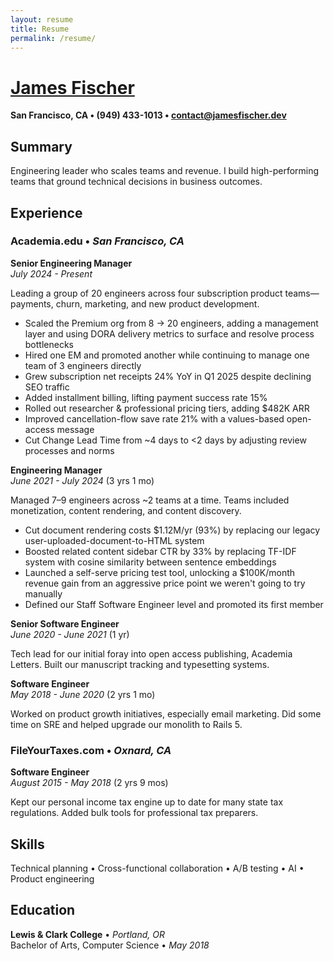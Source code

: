 ```yaml
---
layout: resume
title: Resume
permalink: /resume/
---
```


# [James Fischer](/)

**San Francisco, CA • (949) 433-1013 • [contact@jamesfischer.dev](mailto:contact@jamesfischer.dev)**

## Summary

Engineering leader who scales teams and revenue. I build high-performing teams that ground technical decisions in business outcomes.

## Experience

### Academia.edu • *San Francisco, CA*

**Senior Engineering Manager**  
*July 2024 - Present* <span id="current-role-duration"></span>

Leading a group of 20 engineers across four subscription product teams—payments, churn, marketing, and new product development.

- Scaled the Premium org from 8 → 20 engineers, adding a management layer and using DORA delivery metrics to surface and resolve process bottlenecks
- Hired one EM and promoted another while continuing to manage one team of 3 engineers directly
- Grew subscription net receipts 24% YoY in Q1 2025 despite declining SEO traffic
- Added installment billing, lifting payment success rate 15%
- Rolled out researcher & professional pricing tiers, adding $482K ARR
- Improved cancellation-flow save rate 21% with a values-based open-access message
- Cut Change Lead Time from ~4 days to <2 days by adjusting review processes and norms

**Engineering Manager**  
*June 2021 - July 2024* (3 yrs 1 mo)

Managed 7–9 engineers across ~2 teams at a time. Teams included monetization, content rendering, and content discovery.

- Cut document rendering costs $1.12M/yr (93%) by replacing our legacy user-uploaded-document-to-HTML system
- Boosted related content sidebar CTR by 33% by replacing TF-IDF system with cosine similarity between sentence embeddings
- Launched a self-serve pricing test tool, unlocking a $100K/month revenue gain from an aggressive price point we weren't going to try manually
- Defined our Staff Software Engineer level and promoted its first member

**Senior Software Engineer**  
*June 2020 - June 2021* (1 yr)

Tech lead for our initial foray into open access publishing, Academia Letters. Built our manuscript tracking and typesetting systems.

**Software Engineer**  
*May 2018 - June 2020* (2 yrs 1 mo)

Worked on product growth initiatives, especially email marketing. Did some time on SRE and helped upgrade our monolith to Rails 5.

### FileYourTaxes.com • *Oxnard, CA*

**Software Engineer**  
*August 2015 - May 2018* (2 yrs 9 mos)

Kept our personal income tax engine up to date for many state tax regulations. Added bulk tools for professional tax preparers.

## Skills

Technical&nbsp;planning • Cross-functional&nbsp;collaboration • A/B&nbsp;testing • AI • Product&nbsp;engineering

## Education

**Lewis & Clark College** • *Portland, OR*  
Bachelor of Arts, Computer Science • *May 2018*

<script>
function updateCurrentRoleDuration() {
  const startDate = new Date('2024-07-01');
  const currentDate = new Date();

  const diffTime = Math.abs(currentDate - startDate);
  const diffDays = Math.floor(diffTime / (1000 * 60 * 60 * 24));

  const years = Math.floor(diffDays / 365);
  const months = Math.floor((diffDays % 365) / 30);

  let duration;
  if (years > 0 && months > 0) {
    duration = `(${years} yr${years > 1 ? 's' : ''} ${months} mo${months > 1 ? 's' : ''})`;
  } else if (years > 0) {
    duration = `(${years} yr${years > 1 ? 's' : ''})`;
  } else {
    duration = `(${months} mo${months > 1 ? 's' : ''})`;
  }

  const element = document.getElementById('current-role-duration');
  if (element) {
    element.textContent = duration;
  }
}

// Update on page load
document.addEventListener('DOMContentLoaded', updateCurrentRoleDuration);
</script>
